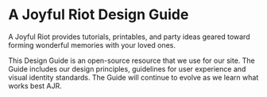 # A Joyful Riot Design Guide

A Joyful Riot provides tutorials, printables, and party ideas geared toward forming wonderful memories with your loved ones.

This Design Guide is an open-source resource that we use for our site. The Guide includes our design principles, guidelines for user experience and visual identity standards. The Guide will continue to evolve as we learn what works best AJR. 
